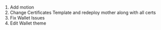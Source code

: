 1. Add motion
2. Change Certificates Template and redeploy mother along with all certs
3. Fix Wallet Issues
4. Edit Wallet theme
